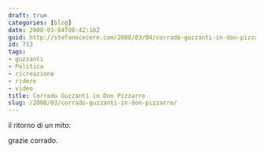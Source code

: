 ```yaml
---
draft: true
categories: [blog]
date: 2008-03-04T00:42:16Z
guid: http://stefanocecere.com/2008/03/04/corrado-guzzanti-in-don-pizzarro/
id: 713
tags:
- guzzanti
- Politica
- ricreazione
- ridere
- video
title: Corrado Guzzanti in Don Pizzarro
slug: /2008/03/corrado-guzzanti-in-don-pizzarro/
---
```


il ritorno di un mito:

grazie corrado.